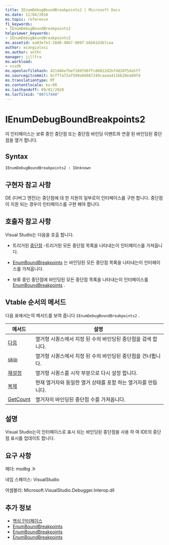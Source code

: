 ```yaml
---
title: IEnumDebugBoundBreakpoints2 | Microsoft Docs
ms.date: 11/04/2016
ms.topic: reference
f1_keywords:
- IEnumDebugBoundBreakpoints2
helpviewer_keywords:
- IEnumDebugBoundBreakpoints2
ms.assetid: ea03e7e1-28d6-40b7-8097-bbb61d3b7caa
author: acangialosi
ms.author: anthc
manager: jillfra
ms.workload:
- vssdk
ms.openlocfilehash: 421d46efbef189fd6ffc86812d2bfdd28f5da5ff
ms.sourcegitcommit: 6cfffa72af599a9d667249caaaa411bb28ea69fd
ms.translationtype: MT
ms.contentlocale: ko-KR
ms.lasthandoff: 09/02/2020
ms.locfileid: "80717448"
---
```

# <a name="ienumdebugboundbreakpoints2"></a>IEnumDebugBoundBreakpoints2
이 인터페이스는 보류 중인 중단점 또는 중단점 바인딩 이벤트와 연결 된 바인딩된 중단점을 열거 합니다.

## <a name="syntax"></a>Syntax

```
IEnumDebugBoundBreakpoints2 : IUnknown
```

## <a name="notes-for-implementers"></a>구현자 참고 사항
 DE (디버그 엔진)는 중단점에 대 한 지원의 일부로이 인터페이스를 구현 합니다. 중단점이 지원 되는 경우이 인터페이스를 구현 해야 합니다.

## <a name="notes-for-callers"></a>호출자 참고 사항
 Visual Studio는 다음을 호출 합니다.

- 트리거된 [중단점](../../../extensibility/debugger/reference/idebugbreakpointevent2-enumbreakpoints.md) -트리거된 모든 중단점 목록을 나타내는이 인터페이스를 가져옵니다.

- [EnumBoundBreakpoints](../../../extensibility/debugger/reference/idebugbreakpointboundevent2-enumboundbreakpoints.md) 는 바인딩된 모든 중단점 목록을 나타내는이 인터페이스를 가져옵니다.

- 보류 중인 중단점에 바인딩된 모든 중단점 목록을 나타내는이 인터페이스를 [EnumBoundBreakpoints](../../../extensibility/debugger/reference/idebugpendingbreakpoint2-enumboundbreakpoints.md) .

## <a name="methods-in-vtable-order"></a>Vtable 순서의 메서드
 다음 표에서는의 메서드를 보여 줍니다 `IEnumDebugBoundBreakpoints2` .

|메서드|설명|
|------------|-----------------|
|[다음](../../../extensibility/debugger/reference/ienumdebugboundbreakpoints2-next.md)|열거형 시퀀스에서 지정 된 수의 바인딩된 중단점을 검색 합니다.|
|[skip](../../../extensibility/debugger/reference/ienumdebugboundbreakpoints2-skip.md)|열거형 시퀀스에서 지정 된 수의 바인딩된 중단점을 건너뜁니다.|
|[재설정](../../../extensibility/debugger/reference/ienumdebugboundbreakpoints2-reset.md)|열거형 시퀀스를 시작 부분으로 다시 설정 합니다.|
|[복제](../../../extensibility/debugger/reference/ienumdebugboundbreakpoints2-clone.md)|현재 열거자와 동일한 열거 상태를 포함 하는 열거자를 만듭니다.|
|[GetCount](../../../extensibility/debugger/reference/ienumdebugboundbreakpoints2-getcount.md)|열거자의 바인딩된 중단점 수를 가져옵니다.|

## <a name="remarks"></a>설명
 Visual Studio는이 인터페이스로 표시 되는 바인딩된 중단점을 사용 하 여 IDE의 중단점 표시를 업데이트 합니다.

## <a name="requirements"></a>요구 사항
 헤더: msdbg .h

 네임 스페이스: VisualStudio

 어셈블리: Microsoft.VisualStudio.Debugger.Interop.dll

## <a name="see-also"></a>추가 정보
- [핵심 인터페이스](../../../extensibility/debugger/reference/core-interfaces.md)
- [EnumBoundBreakpoints](../../../extensibility/debugger/reference/idebugbreakpointboundevent2-enumboundbreakpoints.md)
- [EnumBoundBreakpoints](../../../extensibility/debugger/reference/idebugpendingbreakpoint2-enumboundbreakpoints.md)
- [EnumBoundBreakpoints](../../../extensibility/debugger/reference/idebugpendingbreakpoint2-enumboundbreakpoints.md)
